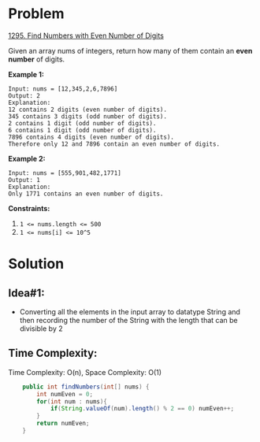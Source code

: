 # Problem
[1295. Find Numbers with Even Number of Digits](https://leetcode.com/problems/find-numbers-with-even-number-of-digits/)

Given an array nums of integers, return how many of them contain an **even number** of digits.
 

**Example 1:**
```text
Input: nums = [12,345,2,6,7896]
Output: 2
Explanation: 
12 contains 2 digits (even number of digits). 
345 contains 3 digits (odd number of digits). 
2 contains 1 digit (odd number of digits). 
6 contains 1 digit (odd number of digits). 
7896 contains 4 digits (even number of digits). 
Therefore only 12 and 7896 contain an even number of digits.
```

**Example 2:**
```text
Input: nums = [555,901,482,1771]
Output: 1 
Explanation: 
Only 1771 contains an even number of digits.
 ```

**Constraints:**

1. ```1 <= nums.length <= 500```
2. ```1 <= nums[i] <= 10^5```


# Solution
## Idea#1:
* Converting all the elements in the input array to datatype String and then recording the number of the String with the length that can be divisible by 2
##  Time Complexity:
Time Complexity: O(n), Space Complexity: O(1)

```java
    public int findNumbers(int[] nums) {
        int numEven = 0;
        for(int num : nums){
            if(String.valueOf(num).length() % 2 == 0) numEven++;
        }
        return numEven;
    }
```
